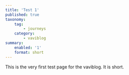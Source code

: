 ```yaml
---
title: 'Test 1'
published: true
taxonomy:
    tag:
        - journeys
    category:
        - vaviblog
summary:
    enabled: '1'
    format: short
---
```


This is the very first test page for the vaviblog. It is short.
